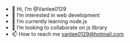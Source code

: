 - 👋 Hi, I’m @Vanlee0129
- 👀 I’m interested in web development
- 🌱 I’m currently learning node.js
- 💞️ I’m looking to collaborate on js library
- 📫 How to reach me vanlee0129@hotmail.com

<!---
Vanlee0129/Vanlee0129 is a ✨ special ✨ repository because its `README.md` (this file) appears on your GitHub profile.
You can click the Preview link to take a look at your changes.
--->
